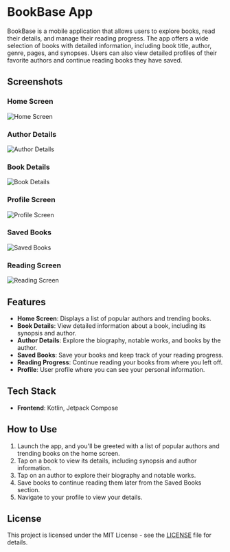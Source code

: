 # BookBase App

BookBase is a mobile application that allows users to explore books, read their details, and manage their reading progress. The app offers a wide selection of books with detailed information, including book title, author, genre, pages, and synopses. Users can also view detailed profiles of their favorite authors and continue reading books they have saved.

## Screenshots

### Home Screen
![Home Screen](assets/Home.png)

### Author Details
![Author Details](assets/Detail%20Author.png)

### Book Details
![Book Details](assets/Detail%20Book.png)

### Profile Screen
![Profile Screen](assets/Profile.png)

### Saved Books
![Saved Books](assets/Saved.png)

### Reading Screen
![Reading Screen](assets/Detail%20Reading%201.png)

## Features

- **Home Screen**: Displays a list of popular authors and trending books.
- **Book Details**: View detailed information about a book, including its synopsis and author.
- **Author Details**: Explore the biography, notable works, and books by the author.
- **Saved Books**: Save your books and keep track of your reading progress.
- **Reading Progress**: Continue reading your books from where you left off.
- **Profile**: User profile where you can see your personal information.

## Tech Stack

- **Frontend**: Kotlin, Jetpack Compose

## How to Use

1. Launch the app, and you'll be greeted with a list of popular authors and trending books on the home screen.
2. Tap on a book to view its details, including synopsis and author information.
3. Tap on an author to explore their biography and notable works.
4. Save books to continue reading them later from the Saved Books section.
5. Navigate to your profile to view your details.

## License

This project is licensed under the MIT License - see the [LICENSE](LICENSE) file for details.
